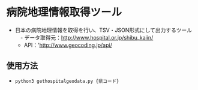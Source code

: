# 病院地理情報取得ツール
- 日本の病院地理情報を取得を行い、TSV・JSON形式にして出力するツール
　- データ取得元：http://www.hospital.or.jp/shibu_kaiin/
  - API：'http://www.geocoding.jp/api/

## 使用方法
- `python3 gethospitalgeodata.py {県コード}`

